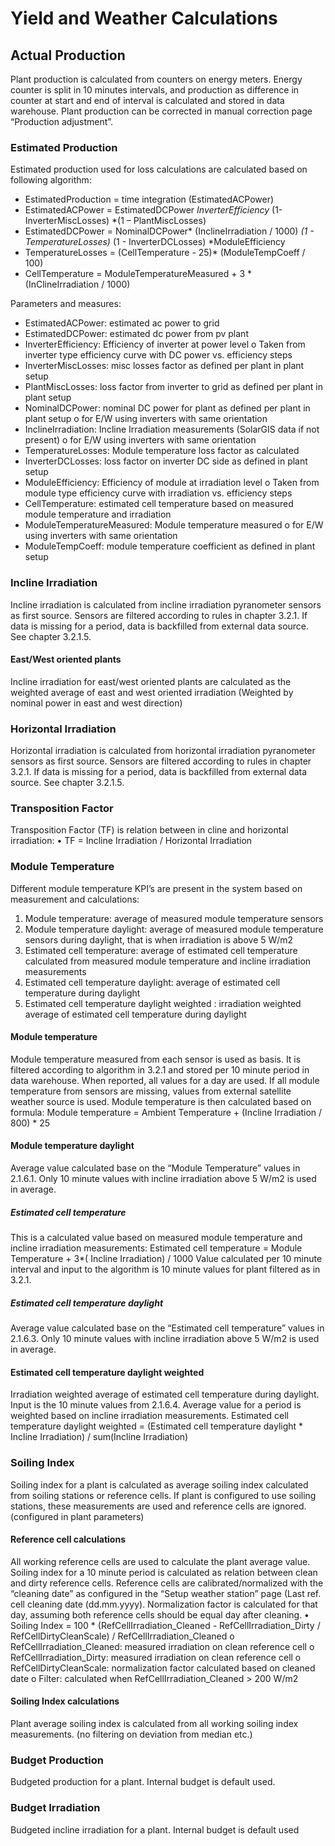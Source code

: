 # Yield and Weather Calculations

<a name="actualproduction"></a>

## Actual Production 

Plant production is calculated from counters on energy meters. Energy counter is split in 10 minutes intervals, and production as difference in counter at start and end of interval is calculated and stored in data warehouse.
Plant production can be corrected in manual correction page “Production adjustment”.

### Estimated Production

Estimated production used for loss calculations are calculated based on following algorithm:

* EstimatedProduction = time integration (EstimatedACPower)
* EstimatedACPower = EstimatedDCPower *InverterEfficiency* (1- InverterMiscLosses) *(1 – PlantMiscLosses)
* EstimatedDCPower = NominalDCPower* (InclineIrradiation / 1000) *(1 - TemperatureLosses)* (1 - InverterDCLosses) *ModuleEfficiency
* TemperatureLosses = (CellTemperature - 25)* (ModuleTempCoeff / 100)
* CellTemperature = ModuleTemperatureMeasured + 3 * (InClineIrradiation / 1000)

Parameters and measures:

* EstimatedACPower: estimated ac power to grid
* EstimatedDCPower: estimated dc power from pv plant
* InverterEfficiency: Efficiency of inverter at power level
o Taken from inverter type efficiency curve with DC power vs. efficiency steps
* InverterMiscLosses: misc losses factor as defined per plant in plant setup
* PlantMiscLosses: loss factor from inverter to grid as defined per plant in plant setup
* NominalDCPower: nominal DC power for plant as defined per plant in plant setup
o for E/W using inverters with same orientation
* InclineIrradiation: Incline Irradiation measurements (SolarGIS data if not present)
o for E/W using inverters with same orientation
* TemperatureLosses: Module temperature loss factor as calculated
* InverterDCLosses: loss factor on inverter DC side as defined in plant setup
* ModuleEfficiency: Efficiency of module at irradiation level
o Taken from module type efficiency curve with irradiation vs. efficiency steps
* CellTemperature: estimated cell temperature based on measured module temperature and irradiation
* ModuleTemperatureMeasured: Module temperature measured
o for E/W using inverters with same orientation
* ModuleTempCoeff: module temperature coefficient as defined in plant setup

### Incline Irradiation

Incline irradiation is calculated from incline irradiation pyranometer sensors as first source. Sensors are filtered according to rules in chapter 3.2.1.
If data is missing for a period, data is backfilled from external data source. See chapter 3.2.1.5.

#### East/West oriented plants

Incline irradiation for east/west oriented plants are calculated as the weighted average of east and west oriented irradiation (Weighted by nominal power in east and west direction)

### Horizontal Irradiation

Horizontal irradiation is calculated from horizontal irradiation pyranometer sensors as first source. Sensors are filtered according to rules in chapter 3.2.1.
If data is missing for a period, data is backfilled from external data source. See chapter 3.2.1.5.

### Transposition Factor

Transposition Factor (TF) is relation between in cline and horizontal irradiation:
• TF = Incline Irradiation / Horizontal Irradiation

<a name="moduletemp"></a>

### Module Temperature 

Different module temperature KPI’s are present in the system based on measurement and calculations:

1. Module temperature: average of measured module temperature sensors
2. Module temperature daylight: average of measured module temperature sensors during daylight, that is when irradiation is above 5 W/m2
3. Estimated cell temperature: average of estimated cell temperature calculated from measured module temperature and incline irradiation measurements
4. Estimated cell temperature daylight: average of estimated cell temperature during daylight
5. Estimated cell temperature daylight weighted : irradiation weighted average of estimated cell temperature during daylight

#### Module temperature

Module temperature measured from each sensor is used as basis. It is filtered according to algorithm in 3.2.1 and stored per 10 minute period in data warehouse. When reported, all values for a day are used.
If all module temperature from sensors are missing, values from external satellite weather source is used. Module temperature is then calculated based on formula:
Module temperature = Ambient Temperature + (Incline Irradiation / 800) * 25

#### Module temperature daylight

Average value calculated base on the “Module Temperature” values in 2.1.6.1. Only 10 minute values with incline irradiation above 5 W/m2 is used in average.

##### Estimated cell temperature

This is a calculated value based on measured module temperature and incline irradiation measurements:
Estimated cell temperature = Module Temperature + 3*( Incline Irradiation) / 1000
Value calculated per 10 minute interval and input to the algorithm is 10 minute values for plant filtered as in 3.2.1.

##### Estimated cell temperature daylight

Average value calculated base on the “Estimated cell temperature” values in 2.1.6.3. Only 10 minute values with incline irradiation above 5 W/m2 is used in average.

#### Estimated cell temperature daylight weighted

Irradiation weighted average of estimated cell temperature during daylight. Input is the 10 minute values from 2.1.6.4. Average value for a period is weighted based on incline irradiation measurements.
Estimated cell temperature daylight weighted = (Estimated cell temperature daylight * Incline Irradiation) / sum(Incline Irradiation)

### Soiling Index

Soiling index for a plant is calculated as average soiling index calculated from soiling stations or reference cells.
If plant is configured to use soiling stations, these measurements are used and reference cells are ignored. (configured in plant parameters)

#### Reference cell calculations

All working reference cells are used to calculate the plant average value.
Soiling index for a 10 minute period is calculated as relation between clean and dirty reference cells.
Reference cells are calibrated/normalized with the “cleaning date” as configured in the “Setup weather station” page (Last ref. cell cleaning date (dd.mm.yyyy). Normalization factor is calculated for that day, assuming both reference cells should be equal day after cleaning.
• Soiling Index = 100 * (RefCellIrradiation_Cleaned - RefCellIrradiation_Dirty / RefCellDirtyCleanScale) / RefCellIrradiation_Cleaned
o RefCellIrradiation_Cleaned: measured irradiation on clean reference cell
o RefCellIrradiation_Dirty: measured irradiation on clean reference cell
o RefCellDirtyCleanScale: normalization factor calculated based on cleaned date
o Filter: calculated when RefCellIrradiation_Cleaned > 200 W/m2

#### Soiling Index calculations

Plant average soiling index is calculated from all working soiling index measurements. (no filtering on deviation from median etc.)

### Budget Production

Budgeted production for a plant. Internal budget is default used.

### Budget Irradiation

Budgeted incline irradiation for a plant. Internal budget is default used
